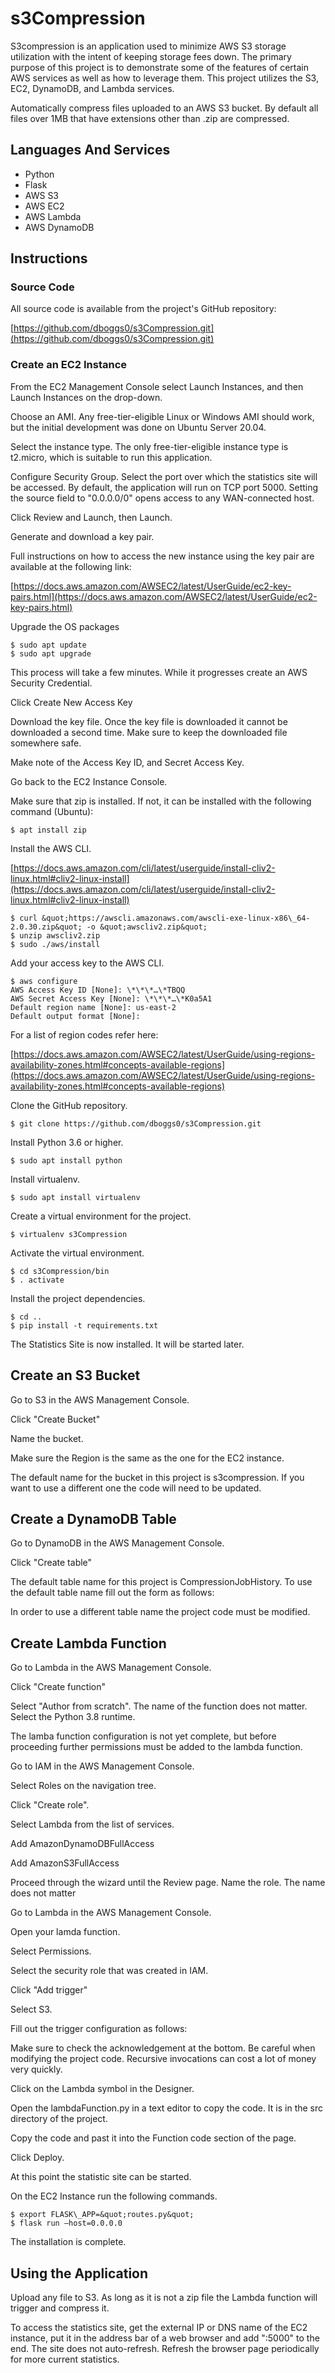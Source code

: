 # s3Compression
S3compression is an application used to minimize AWS S3 storage utilization with the intent of keeping storage fees down. The primary purpose of this project is to demonstrate some of the features of certain AWS services as well as how to leverage them. This project utilizes the S3, EC2, DynamoDB, and Lambda services.

Automatically compress files uploaded to an AWS S3 bucket.  By default all files over 1MB that have extensions other than .zip are compressed.

## Languages And Services

* Python
* Flask
* AWS S3
* AWS EC2
* AWS Lambda
* AWS DynamoDB

## Instructions

### Source Code

All source code is available from the project&#39;s GitHub repository:

[https://github.com/dboggs0/s3Compression.git](https://github.com/dboggs0/s3Compression.git)

### Create an EC2 Instance

From the EC2 Management Console select Launch Instances, and then Launch Instances on the drop-down.

Choose an AMI. Any free-tier-eligible Linux or Windows AMI should work, but the initial development was done on Ubuntu Server 20.04.

Select the instance type. The only free-tier-eligible instance type is t2.micro, which is suitable to run this application.

Configure Security Group. Select the port over which the statistics site will be accessed. By default, the application will run on TCP port 5000. Setting the source field to &quot;0.0.0.0/0&quot; opens access to any WAN-connected host.

Click Review and Launch, then Launch.

Generate and download a key pair.

Full instructions on how to access the new instance using the key pair are available at the following link:

[https://docs.aws.amazon.com/AWSEC2/latest/UserGuide/ec2-key-pairs.html](https://docs.aws.amazon.com/AWSEC2/latest/UserGuide/ec2-key-pairs.html)

Upgrade the OS packages

```
$ sudo apt update
$ sudo apt upgrade
```
This process will take a few minutes. While it progresses create an AWS Security Credential.

Click Create New Access Key

Download the key file. Once the key file is downloaded it cannot be downloaded a second time. Make sure to keep the downloaded file somewhere safe.

Make note of the Access Key ID, and Secret Access Key.

Go back to the EC2 Instance Console.

Make sure that zip is installed. If not, it can be installed with the following command (Ubuntu):
```
$ apt install zip
```
Install the AWS CLI.

[https://docs.aws.amazon.com/cli/latest/userguide/install-cliv2-linux.html#cliv2-linux-install](https://docs.aws.amazon.com/cli/latest/userguide/install-cliv2-linux.html#cliv2-linux-install)
```
$ curl &quot;https://awscli.amazonaws.com/awscli-exe-linux-x86\_64-2.0.30.zip&quot; -o &quot;awscliv2.zip&quot;
$ unzip awscliv2.zip
$ sudo ./aws/install
```
Add your access key to the AWS CLI.
```
$ aws configure
AWS Access Key ID [None]: \*\*\*…\*TBQQ
AWS Secret Access Key [None]: \*\*\*…\*K0a5A1
Default region name [None]: us-east-2
Default output format [None]:
```
For a list of region codes refer here:

[https://docs.aws.amazon.com/AWSEC2/latest/UserGuide/using-regions-availability-zones.html#concepts-available-regions](https://docs.aws.amazon.com/AWSEC2/latest/UserGuide/using-regions-availability-zones.html#concepts-available-regions)

Clone the GitHub repository.
```
$ git clone https://github.com/dboggs0/s3Compression.git
```
Install Python 3.6 or higher.
```
$ sudo apt install python
```
Install virtualenv.
```
$ sudo apt install virtualenv
```
Create a virtual environment for the project.
```
$ virtualenv s3Compression
```
Activate the virtual environment.
```
$ cd s3Compression/bin
$ . activate
```
Install the project dependencies.
```
$ cd ..
$ pip install -t requirements.txt
```
The Statistics Site is now installed. It will be started later.

## Create an S3 Bucket

Go to S3 in the AWS Management Console.

Click &quot;Create Bucket&quot;

Name the bucket.

Make sure the Region is the same as the one for the EC2 instance.

The default name for the bucket in this project is s3compression. If you want to use a different one the code will need to be updated.

## Create a DynamoDB Table

Go to DynamoDB in the AWS Management Console.

Click &quot;Create table&quot;

The default table name for this project is CompressionJobHistory. To use the default table name fill out the form as follows:

In order to use a different table name the project code must be modified.

## Create Lambda Function

Go to Lambda in the AWS Management Console.

Click &quot;Create function&quot;

Select &quot;Author from scratch&quot;. The name of the function does not matter. Select the Python 3.8 runtime.

The lamba function configuration is not yet complete, but before proceeding further permissions must be added to the lambda function.

Go to IAM in the AWS Management Console.

Select Roles on the navigation tree.

Click &quot;Create role&quot;.

Select Lambda from the list of services.

Add AmazonDynamoDBFullAccess

Add AmazonS3FullAccess

Proceed through the wizard until the Review page. Name the role. The name does not matter

Go to Lambda in the AWS Management Console.

Open your lamda function.

Select Permissions.

Select the security role that was created in IAM.

Click &quot;Add trigger&quot;

Select S3.

Fill out the trigger configuration as follows:

Make sure to check the acknowledgement at the bottom. Be careful when modifying the project code. Recursive invocations can cost a lot of money very quickly.

Click on the Lambda symbol in the Designer.

Open the lambdaFunction.py in a text editor to copy the code. It is in the src directory of the project.

Copy the code and past it into the Function code section of the page.

Click Deploy.

At this point the statistic site can be started.

On the EC2 Instance run the following commands.
```
$ export FLASK\_APP=&quot;routes.py&quot;
$ flask run –host=0.0.0.0
```
The installation is complete.

## Using the Application

Upload any file to S3. As long as it is not a zip file the Lambda function will trigger and compress it.

To access the statistics site, get the external IP or DNS name of the EC2 instance, put it in the address bar of a web browser and add &quot;:5000&quot; to the end. The site does not auto-refresh. Refresh the browser page periodically for more current statistics.
